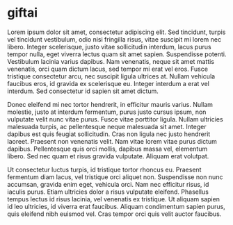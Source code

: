 # giftai
Lorem ipsum dolor sit amet, consectetur adipiscing elit. Sed tincidunt, turpis vel tincidunt vestibulum, odio nisi fringilla risus, vitae suscipit mi lorem nec libero. Integer scelerisque, justo vitae sollicitudin interdum, lacus purus tempor nulla, eget viverra lectus quam sit amet sapien. Suspendisse potenti. Vestibulum lacinia varius dapibus. Nam venenatis, neque sit amet mattis venenatis, orci quam dictum lacus, sed tempor mi erat vel eros. Fusce tristique consectetur arcu, nec suscipit ligula ultrices at. Nullam vehicula faucibus eros, id gravida ex scelerisque eu. Integer interdum a erat vel interdum. Sed consectetur id sapien sit amet dictum.

Donec eleifend mi nec tortor hendrerit, in efficitur mauris varius. Nullam molestie, justo at interdum fermentum, purus justo cursus ipsum, non vulputate velit nunc vitae purus. Fusce vitae porttitor ligula. Nullam ultricies malesuada turpis, ac pellentesque neque malesuada sit amet. Integer dapibus est quis feugiat sollicitudin. Cras non ligula nec justo hendrerit laoreet. Praesent non venenatis velit. Nam vitae lorem vitae purus dictum dapibus. Pellentesque quis orci mollis, dapibus massa vel, elementum libero. Sed nec quam et risus gravida vulputate. Aliquam erat volutpat.

Ut consectetur luctus turpis, id tristique tortor rhoncus eu. Praesent fermentum diam lacus, vel tristique orci aliquet non. Suspendisse non nunc accumsan, gravida enim eget, vehicula orci. Nam nec efficitur risus, id iaculis purus. Etiam ultricies dolor a risus vulputate eleifend. Phasellus tempus lectus id risus lacinia, vel venenatis ex tristique. Ut aliquam sapien id leo ultricies, id viverra erat faucibus. Aliquam condimentum sapien purus, quis eleifend nibh euismod vel. Cras tempor orci quis velit auctor faucibus.


